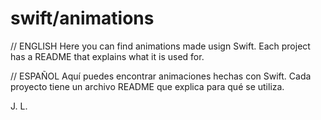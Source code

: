 # swift/animations

// ENGLISH
Here you can find animations made usign Swift.
Each project has a README that explains what it is used for.

// ESPAÑOL
Aquí puedes encontrar animaciones hechas con Swift. 
Cada proyecto tiene un archivo README que explica para qué se utiliza.

J. L.

